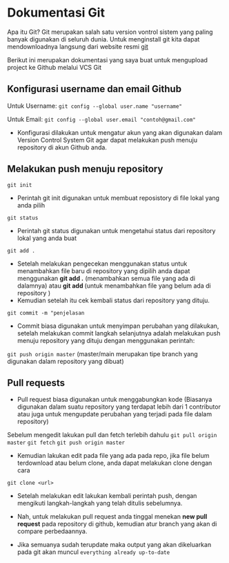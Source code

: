 # Dokumentasi Git

Apa itu Git? Git merupakan salah satu version vontrol sistem yang paling banyak digunakan di seluruh dunia. Untuk menginstall git kita dapat mendownloadnya langsung dari website resmi [git](https://git-scm.com/download/win)

Berikut ini merupakan dokumentasi yang saya buat untuk mengupload project ke Github melalui VCS Git

## Konfigurasi username dan email Github

Untuk Username:
`git config --global user.name "username"`

Untuk Email:
`git config --global user.email "contoh@gmail.com"`

- Konfigurasi dilakukan untuk mengatur akun yang akan digunakan dalam Version Control System Git agar dapat melakukan push menuju repository di akun Github anda.

## Melakukan push menuju repository

`git init`

- Perintah git init digunakan untuk membuat reposistory di file lokal yang anda pilih


`git status`

- Perintah git status digunakan untuk mengetahui status dari repository lokal yang anda buat


`git add .`

- Setelah melakukan pengecekan menggunakan status untuk menambahkan file baru di repository yang dipilih anda dapat menggunakan **git add .** (menambahkan semua file yang ada di dalamnya) atau **git add <file>** (untuk menambahkan file yang belum ada di repository ) 
- Kemudian setelah itu cek kembali status dari repository yang dituju.


`git commit -m "penjelasan`

- Commit biasa digunakan untuk menyimpan perubahan yang dilakukan, setelah melakukan commit langkah selanjutnya adalah melakukan push menuju repository yang dituju dengan menggunakan perintah:

`git push origin master` (master/main merupakan tipe branch yang digunakan dalam repository yang dibuat)


## Pull requests
- Pull request biasa digunakan untuk menggabungkan kode (Biasanya digunakan dalam suatu repository yang terdapat lebih dari 1 contributor atau juga untuk mengupdate perubahan yang terjadi pada file dalam repository)

Sebelum mengedit lakukan pull dan fetch terlebih dahulu
`git pull origin master`
`git fetch`
`git push origin master`

- Kemudian lakukan edit pada file yang ada pada repo, jika file belum terdownload atau belum clone, anda dapat melakukan clone dengan cara

`git clone <url>`


- Setelah melakukan edit lakukan kembali perintah push, dengan mengikuti langkah-langkah yang telah ditulis sebelumnya.

- Nah, untuk melakukan pull request anda tinggal menekan **new pull request** pada repository di github, kemudian atur branch yang akan di compare perbedaannya.

- Jika semuanya sudah terupdate maka output yang akan dikeluarkan pada git akan muncul `everything already up-to-date`
